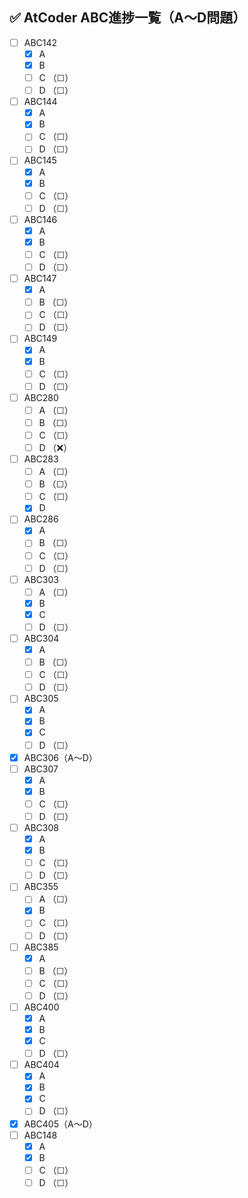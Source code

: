 ## ✅ AtCoder ABC進捗一覧（A〜D問題）

- [ ] ABC142
  - [x] A 
  - [x] B 
  - [ ] C （☐）
  - [ ] D （☐）
- [ ] ABC144
  - [x] A 
  - [x] B 
  - [ ] C （☐）
  - [ ] D （☐）
- [ ] ABC145
  - [x] A 
  - [x] B 
  - [ ] C （☐）
  - [ ] D （☐）
- [ ] ABC146
  - [x] A 
  - [x] B 
  - [ ] C （☐）
  - [ ] D （☐）
- [ ] ABC147
  - [x] A 
  - [ ] B （☐）
  - [ ] C （☐）
  - [ ] D （☐）
- [ ] ABC149
  - [x] A 
  - [x] B 
  - [ ] C （☐）
  - [ ] D （☐）
- [ ] ABC280
  - [ ] A （☐）
  - [ ] B （☐）
  - [ ] C （☐）
  - [ ] D （❌）
- [ ] ABC283
  - [ ] A （☐）
  - [ ] B （☐）
  - [ ] C （☐）
  - [x] D 
- [ ] ABC286
  - [x] A 
  - [ ] B （☐）
  - [ ] C （☐）
  - [ ] D （☐）
- [ ] ABC303
  - [ ] A （☐）
  - [x] B 
  - [x] C 
  - [ ] D （☐）
- [ ] ABC304
  - [x] A 
  - [ ] B （☐）
  - [ ] C （☐）
  - [ ] D （☐）
- [ ] ABC305
  - [x] A 
  - [x] B 
  - [x] C 
  - [ ] D （☐）
- [x] ABC306（A〜D）
- [ ] ABC307
  - [x] A 
  - [x] B 
  - [ ] C （☐）
  - [ ] D （☐）
- [ ] ABC308
  - [x] A 
  - [x] B 
  - [ ] C （☐）
  - [ ] D （☐）
- [ ] ABC355
  - [ ] A （☐）
  - [x] B 
  - [ ] C （☐）
  - [ ] D （☐）
- [ ] ABC385
  - [x] A 
  - [ ] B （☐）
  - [ ] C （☐）
  - [ ] D （☐）
- [ ] ABC400
  - [x] A 
  - [x] B 
  - [x] C 
  - [ ] D （☐）
- [ ] ABC404
  - [x] A 
  - [x] B 
  - [x] C 
  - [ ] D （☐）
- [x] ABC405（A〜D）
- [ ] ABC148
  - [x] A 
  - [x] B 
  - [ ] C （☐）
  - [ ] D （☐）